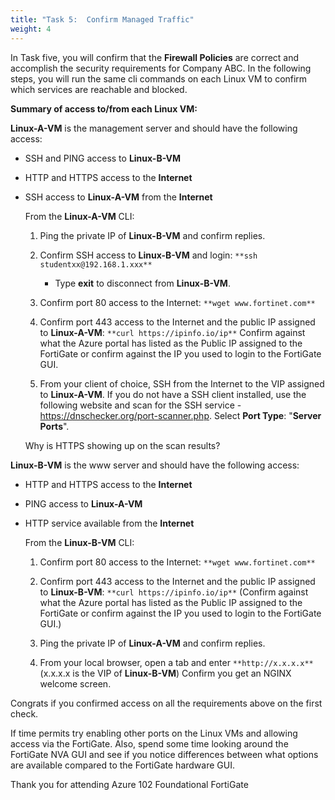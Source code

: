 ```yaml
---
title: "Task 5:  Confirm Managed Traffic"
weight: 4
---
```


In Task five, you will confirm that the **Firewall Policies** are correct and accomplish the security requirements for Company ABC.  In the following steps, you will run the same cli commands on each Linux VM to confirm which services are reachable and blocked.

**Summary of access to/from each Linux VM:**

**Linux-A-VM** is the management server and should have the following access:

- SSH and PING access to **Linux-B-VM**
- HTTP and HTTPS access to the **Internet**
- SSH access to **Linux-A-VM** from the **Internet**

    From the **Linux-A-VM** CLI:

    1. Ping the private IP of **Linux-B-VM** and confirm replies.

    1. Confirm SSH access to **Linux-B-VM** and login:  `**ssh studentxx@192.168.1.xxx**`
        - Type **exit** to disconnect from **Linux-B-VM**.

    1. Confirm port 80 access to the Internet:  `**wget www.fortinet.com**`

    1. Confirm port 443 access to the Internet and the public IP assigned to **Linux-A-VM**: `**curl https://ipinfo.io/ip**` Confirm against what the Azure portal has listed  as the Public IP assigned to the FortiGate or confirm against the IP you used to login to the FortiGate GUI.

    1. From your client of choice, SSH from the Internet to the VIP assigned to **Linux-A-VM**.  If you do not have a SSH client installed, use the following website and scan for the SSH service - <https://dnschecker.org/port-scanner.php>.  Select **Port Type**:  "**Server Ports**".

    Why is HTTPS showing up on the scan results?

**Linux-B-VM** is the www server and should have the following access:

- HTTP and HTTPS access to the **Internet**
- PING access to **Linux-A-VM**
- HTTP service available from the **Internet**

    From the **Linux-B-VM** CLI:

    1. Confirm port 80 access to the Internet:  `**wget www.fortinet.com**`

    1. Confirm port 443 access to the Internet and the public IP assigned to **Linux-B-VM**: `**curl https://ipinfo.io/ip**` (Confirm against what the Azure portal has listed  as the Public IP assigned to the FortiGate or confirm against the IP you used to login to the FortiGate GUI.)

    1. Ping the private IP of **Linux-A-VM** and confirm replies.

    1. From your local browser, open a tab and enter `**http://x.x.x.x**`  (x.x.x.x is the VIP of **Linux-B-VM**)  Confirm you get an NGINX welcome screen.

Congrats if you confirmed access on all the requirements above on the first check.

If time permits try enabling other ports on the Linux VMs and allowing access via the FortiGate.
Also, spend some time looking around the FortiGate NVA GUI and see if you notice differences between what options are available compared to the FortiGate hardware GUI.

Thank you for attending Azure 102 Foundational FortiGate
